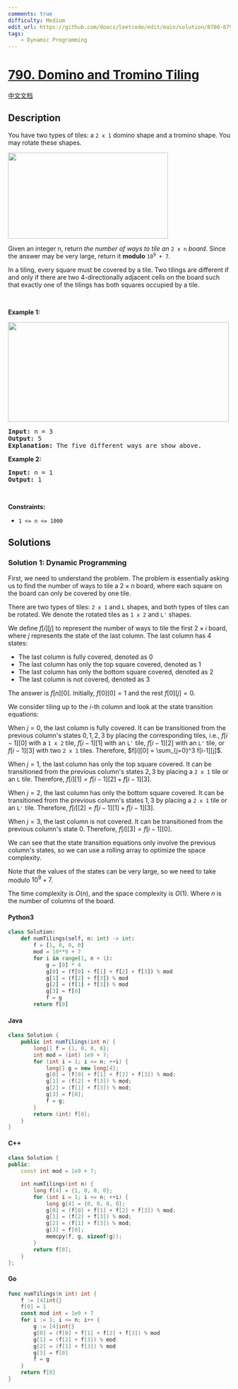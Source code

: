 ```yaml
---
comments: true
difficulty: Medium
edit_url: https://github.com/doocs/leetcode/edit/main/solution/0700-0799/0790.Domino%20and%20Tromino%20Tiling/README_EN.md
tags:
    - Dynamic Programming
---
```


<!-- problem:start -->

# [790. Domino and Tromino Tiling](https://leetcode.com/problems/domino-and-tromino-tiling)

[中文文档](/solution/0700-0799/0790.Domino%20and%20Tromino%20Tiling/README.md)

## Description

<!-- description:start -->

<p>You have two types of tiles: a <code>2 x 1</code> domino shape and a tromino shape. You may rotate these shapes.</p>
<img alt="" src="https://fastly.jsdelivr.net/gh/doocs/leetcode@main/solution/0700-0799/0790.Domino%20and%20Tromino%20Tiling/images/lc-domino.jpg" style="width: 362px; height: 195px;" />
<p>Given an integer n, return <em>the number of ways to tile an</em> <code>2 x n</code> <em>board</em>. Since the answer may be very large, return it <strong>modulo</strong> <code>10<sup>9</sup> + 7</code>.</p>

<p>In a tiling, every square must be covered by a tile. Two tilings are different if and only if there are two 4-directionally adjacent cells on the board such that exactly one of the tilings has both squares occupied by a tile.</p>

<p>&nbsp;</p>
<p><strong class="example">Example 1:</strong></p>
<img alt="" src="https://fastly.jsdelivr.net/gh/doocs/leetcode@main/solution/0700-0799/0790.Domino%20and%20Tromino%20Tiling/images/lc-domino1.jpg" style="width: 500px; height: 226px;" />
<pre>
<strong>Input:</strong> n = 3
<strong>Output:</strong> 5
<strong>Explanation:</strong> The five different ways are show above.
</pre>

<p><strong class="example">Example 2:</strong></p>

<pre>
<strong>Input:</strong> n = 1
<strong>Output:</strong> 1
</pre>

<p>&nbsp;</p>
<p><strong>Constraints:</strong></p>

<ul>
	<li><code>1 &lt;= n &lt;= 1000</code></li>
</ul>

<!-- description:end -->

## Solutions

<!-- solution:start -->

### Solution 1: Dynamic Programming

First, we need to understand the problem. The problem is essentially asking us to find the number of ways to tile a $2 \times n$ board, where each square on the board can only be covered by one tile.

There are two types of tiles: `2 x 1` and `L` shapes, and both types of tiles can be rotated. We denote the rotated tiles as `1 x 2` and `L'` shapes.

We define $f[i][j]$ to represent the number of ways to tile the first $2 \times i$ board, where $j$ represents the state of the last column. The last column has 4 states:

-   The last column is fully covered, denoted as $0$
-   The last column has only the top square covered, denoted as $1$
-   The last column has only the bottom square covered, denoted as $2$
-   The last column is not covered, denoted as $3$

The answer is $f[n][0]$. Initially, $f[0][0] = 1$ and the rest $f[0][j] = 0$.

We consider tiling up to the $i$-th column and look at the state transition equations:

When $j = 0$, the last column is fully covered. It can be transitioned from the previous column's states $0, 1, 2, 3$ by placing the corresponding tiles, i.e., $f[i-1][0]$ with a `1 x 2` tile, $f[i-1][1]$ with an `L'` tile, $f[i-1][2]$ with an `L'` tile, or $f[i-1][3]$ with two `2 x 1` tiles. Therefore, $f[i][0] = \sum_{j=0}^3 f[i-1][j]$.

When $j = 1$, the last column has only the top square covered. It can be transitioned from the previous column's states $2, 3$ by placing a `2 x 1` tile or an `L` tile. Therefore, $f[i][1] = f[i-1][2] + f[i-1][3]$.

When $j = 2$, the last column has only the bottom square covered. It can be transitioned from the previous column's states $1, 3$ by placing a `2 x 1` tile or an `L'` tile. Therefore, $f[i][2] = f[i-1][1] + f[i-1][3]$.

When $j = 3$, the last column is not covered. It can be transitioned from the previous column's state $0$. Therefore, $f[i][3] = f[i-1][0]$.

We can see that the state transition equations only involve the previous column's states, so we can use a rolling array to optimize the space complexity.

Note that the values of the states can be very large, so we need to take modulo $10^9 + 7$.

The time complexity is $O(n)$, and the space complexity is $O(1)$. Where $n$ is the number of columns of the board.

<!-- tabs:start -->

#### Python3

```python
class Solution:
    def numTilings(self, n: int) -> int:
        f = [1, 0, 0, 0]
        mod = 10**9 + 7
        for i in range(1, n + 1):
            g = [0] * 4
            g[0] = (f[0] + f[1] + f[2] + f[3]) % mod
            g[1] = (f[2] + f[3]) % mod
            g[2] = (f[1] + f[3]) % mod
            g[3] = f[0]
            f = g
        return f[0]
```

#### Java

```java
class Solution {
    public int numTilings(int n) {
        long[] f = {1, 0, 0, 0};
        int mod = (int) 1e9 + 7;
        for (int i = 1; i <= n; ++i) {
            long[] g = new long[4];
            g[0] = (f[0] + f[1] + f[2] + f[3]) % mod;
            g[1] = (f[2] + f[3]) % mod;
            g[2] = (f[1] + f[3]) % mod;
            g[3] = f[0];
            f = g;
        }
        return (int) f[0];
    }
}
```

#### C++

```cpp
class Solution {
public:
    const int mod = 1e9 + 7;

    int numTilings(int n) {
        long f[4] = {1, 0, 0, 0};
        for (int i = 1; i <= n; ++i) {
            long g[4] = {0, 0, 0, 0};
            g[0] = (f[0] + f[1] + f[2] + f[3]) % mod;
            g[1] = (f[2] + f[3]) % mod;
            g[2] = (f[1] + f[3]) % mod;
            g[3] = f[0];
            memcpy(f, g, sizeof(g));
        }
        return f[0];
    }
};
```

#### Go

```go
func numTilings(n int) int {
	f := [4]int{}
	f[0] = 1
	const mod int = 1e9 + 7
	for i := 1; i <= n; i++ {
		g := [4]int{}
		g[0] = (f[0] + f[1] + f[2] + f[3]) % mod
		g[1] = (f[2] + f[3]) % mod
		g[2] = (f[1] + f[3]) % mod
		g[3] = f[0]
		f = g
	}
	return f[0]
}
```

<!-- tabs:end -->

<!-- solution:end -->

<!-- problem:end -->
